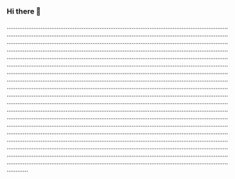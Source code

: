 ### Hi there 👋

................................................................................................................................................................................................................................................................................................................................................................................................................................................................................................................................................................................................................................................................................................................................................................................................................................................................................................................................................................................................................................................................................................................................................................................................................................................................................................................................................................................................................................................................................................................................................................................................................................................................................................................................................................................................................................................................................................................................................................................................................................................................................................................................................................................................................................................................................................................................................................................................................................................................